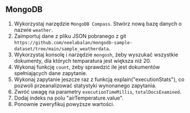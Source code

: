 ﻿## MongoDB

1. Wykorzystaj narzędzie `MongoDB Compass`. Stwórz nową bazę danych o nazwie `weather`.
2. Zaimportuj dane z pliku JSON pobranego z git `https://github.com/neelabalan/mongodb-sample-dataset/tree/main/sample_weatherdata`.
3. Wykorzystaj konsolę i narzędzie `mongosh`, żeby wyszukać wszystkie dokumenty, dla których temparatura jest większa niż 20.
4. Wykonaj funkcję `count`, żeby sprawdzić ile jest dokumentów spełniających dane zapytanie.
5. Wykonaj zapytanie jeszcze raz z funkcją explain("executionStats"), co pozwoli przeanalizować statystyki wynonanego zapytania.
6. Zwróć uwagę na parametry `executionTimeMillis`, `totalDocsExamined`.
7. Dodaj indeks na polu "airTemperature.value".
8. Ponownie zweryfikuj powyższe wartości.